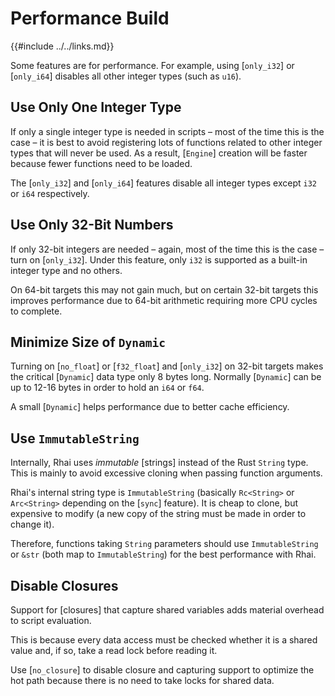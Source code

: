 Performance Build
=================

{{#include ../../links.md}}

Some features are for performance.  For example, using [`only_i32`] or [`only_i64`] disables all other integer types (such as `u16`).


Use Only One Integer Type
------------------------

If only a single integer type is needed in scripts &ndash; most of the time this is the case &ndash; it is best to avoid registering
lots of functions related to other integer types that will never be used.  As a result, [`Engine`] creation will be faster
because fewer functions need to be loaded.

The [`only_i32`] and [`only_i64`] features disable all integer types except `i32` or `i64` respectively.


Use Only 32-Bit Numbers
----------------------

If only 32-bit integers are needed &ndash; again, most of the time this is the case &ndash; turn on [`only_i32`].
Under this feature, only `i32` is supported as a built-in integer type and no others.

On 64-bit targets this may not gain much, but on certain 32-bit targets this improves performance
due to 64-bit arithmetic requiring more CPU cycles to complete.


Minimize Size of `Dynamic`
-------------------------

Turning on [`no_float`] or [`f32_float`] and [`only_i32`] on 32-bit targets makes the critical [`Dynamic`]
data type only 8 bytes long.
Normally [`Dynamic`] can be up to 12-16 bytes in order to hold an `i64` or `f64`.

A small [`Dynamic`] helps performance due to better cache efficiency.


Use `ImmutableString`
--------------------

Internally, Rhai uses _immutable_ [strings] instead of the Rust `String` type.  This is mainly to avoid excessive
cloning when passing function arguments.

Rhai's internal string type is `ImmutableString` (basically `Rc<String>` or `Arc<String>` depending on the [`sync`] feature).
It is cheap to clone, but expensive to modify (a new copy of the string must be made in order to change it).

Therefore, functions taking `String` parameters should use `ImmutableString` or `&str` (both map to `ImmutableString`)
for the best performance with Rhai.


Disable Closures
----------------

Support for [closures] that capture shared variables adds material overhead to script evaluation.

This is because every data access must be checked whether it is a shared value and, if so, take a read
lock before reading it.

Use [`no_closure`] to disable closure and capturing support to optimize the hot path
because there is no need to take locks for shared data.
